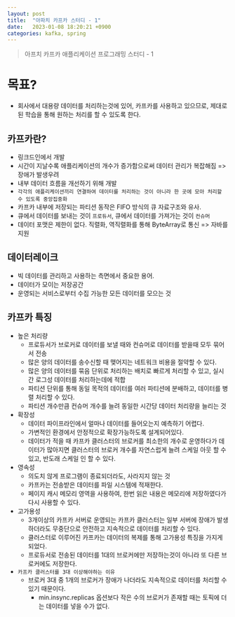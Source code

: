 ```yaml
---
layout: post
title:  "아파치 카프카 스터디 - 1"
date:   2023-01-08 18:20:21 +0900
categories: kafka, spring
---
```


> 아프치 카프카 애플리케이션 프로그래밍 스터디 - 1 


# 목표?
- 회사에서 대용량 데이터를 처리하는것에 있어, 카프카를 사용하고 있으므로, 제대로된 학습을 통해 원하는 처리를 할 수 있도록 한다.


## 카프카란?
- 링크드인에서 개발
- 시간이 지날수록 애플리케이션의 개수가 증가함으로써 데이터 관리가 복잡해짐 => 장애가 발생우려
- 내부 데이터 흐름을 개선하기 위해 개발
- `각각의 애플리케이션끼리 연결하여 데이터를 처리하는 것이 아니라 한 곳에 모아 처리할 수 있도록 중앙집중화`
- 카프카 내부에 저장되는 파티션 동작은 FIFO 방식의 큐 자료구조와 유사.
- 큐에서 데이터를 보내는 것이 `프로듀서`, 큐에서 데이터를 가져가는 것이 `컨슈머`
- 데이터 포맷은 제한이 없다. 직렬화, 역직렬화를 통해 ByteArray로 통신 => 자바를 지원

## 데이터레이크
- 빅 데이터를 관리하고 사용하는 측면에서 중요한 용어.
- 데이터가 모이는 저장공간
- 운영되는 서비스로부터 수집 가능한 모든 데이터를 모으는 것


## 카프카 특징
- 높은 처리량
    - 프로듀서가 브로커로 데이터를 보낼 때와 컨슈머로 데이터를 받을때 모두 묶어서 전송
    - 많은 양의 데이터를 송수신할 때 맺어지는 네트워크 비용을 절약할 수 있다.
    - 많은 양의 데이터를 묶음 단위로 처리하는 배치로 빠르게 처리할 수 있고, 실시간 로그성 데이터를 처리하는데에 적합
    - 파티션 단위를 통해 동일 목적의 데이터를 여러 파티션에 분배하고, 데이터를 병렬 처리할 수 있다.
    - 파티션 개수만큼 컨슈머 개수를 늘려 동일한 시간당 데이터 처리량을 늘리는 것
- 확장성
    - 데이터 파이프라인에서 얼마나 데이터를 들어오는지 예측하기 어렵다.
    - 가변적인 환경에서 안정적으로 확장가능하도록 설계되어있다.
    - 데이터가 적을 때 카프카 클러스터의 브로커를 최소한의 개수로 운영하다가 데이터가 많아지면 클러스터의 브로커 개수를 자연스럽게 늘려 스케일 아웃 할 수 있고, 반도래 스케일 인 할 수 있다.
- 영속성
    - 의도치 않게 프로그램이 종료되더라도, 사라지지 않는 것
    - 카프카는 전송받은 데이터를 파일 시스템에 적재한다.
    - 페이지 캐시 메모리 영역을 사용하여, 한번 읽은 내용은 메모리에 저장하였다가 다시 사용할 수 있다.
- 고가용성
    - 3개이상의 카프카 서버로 운영되는 카프카 클러스터는 일부 서버에 장애가 발생하더라도 무중단으로 안전하고 지속적으로 데이터를 처리할 수 있다.
    - 클러스터로 이루어진 카프카는 데이터의 복제를 통해 고가용성 특징을 가지게 되었다.
    - 프로듀서로 전송된 데이터를 1대의 브로커에만 저장하는것이 아니라 또 다른 브로커에도 저장한다.
- `카프카 클러스터를 3대 이상해야하는 이유`
    - 브로커 3대 중 1개의 브로커가 장애가 나더라도 지속적으로 데이터를 처리할 수 있기 때문이다.
        - min.insync.replicas 옵션보다 작은 수의 브로커가 존재할 때는 토픽에 더는 데이터를 넣을 수가 없다.



